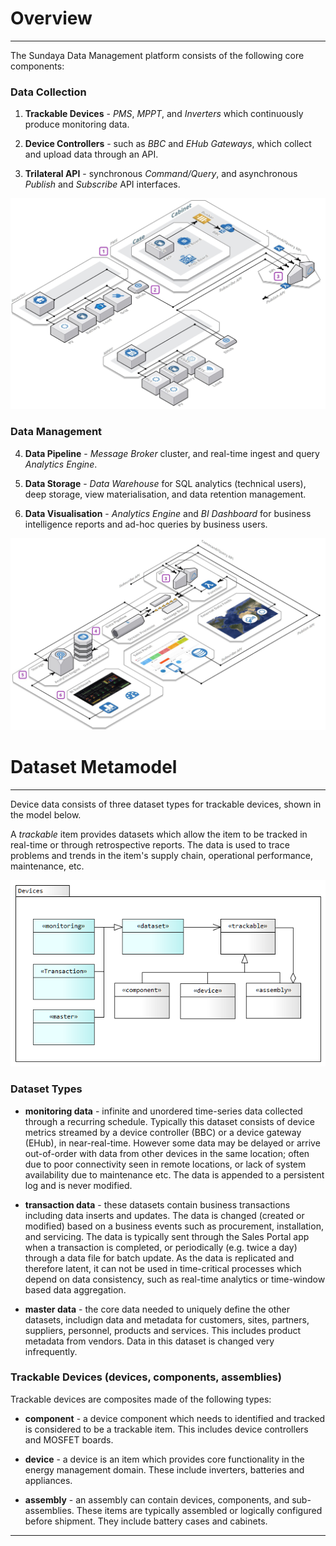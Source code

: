 # Overview
---

The Sundaya Data Management platform consists of the following core components:

### Data Collection

1. **Trackable Devices** - _PMS_, _MPPT_, and _Inverters_ which continuously produce monitoring data.

2. **Device Controllers** - such as _BBC_ and _EHub Gateways_, which collect and upload data through an API.

3. **Trilateral API** - synchronous _Command/Query_, and asynchronous _Publish_ and _Subscribe_ API interfaces.

![Platform Devices](../images/platform-devices.jpg)

### Data Management

4. **Data Pipeline** - _Message Broker_ cluster, and real-time ingest and query _Analytics Engine_.

5. **Data Storage** - _Data Warehouse_ for SQL analytics (technical users), deep storage, view materialisation, and data retention management.

6. **Data Visualisation** - _Analytics Engine_ and _BI Dashboard_ for business intelligence reports and ad-hoc queries by business users.

![Real-Time Analytics](../images/platform-backend.jpg)

# Dataset Metamodel
---

Device data consists of three dataset types for trackable devices, shown in the model below. 

A _trackable_ item provides datasets which allow the item to be tracked in real-time or through retrospective reports. The data is used to trace problems and trends in the item's supply chain, operational performance, maintenance, etc.
 
![Devices metamodel](../images/DevicesMetamodel.png)
### Dataset Types

- **monitoring data** - infinite and unordered time-series data collected through a recurring schedule. Typically this dataset consists of device metrics streamed by a device controller (BBC) or a device gateway (EHub), in near-real-time. However some data may be delayed or arrive out-of-order with data from other devices in the same location; often due to poor connectivity seen in remote locations, or lack of system availability due to maintenance etc. The data is appended to a persistent log and is never modified.

- **transaction data** - these datasets contain business transactions including data inserts and updates. The data is changed (created or modified) based on a business events such as procurement, installation, and servicing. The data is typically sent through the Sales Portal app when a transaction is completed, or periodically (e.g. twice a day) through a data file for batch update. As the data is replicated and therefore latent, it can not be used in time-critical processes which depend on data consistency, such as real-time analytics or time-window based data aggregation.

- **master data** - the core data needed to uniquely define the other datasets, includign data and metadata for customers, sites, partners, suppliers, personnel, products and services. This includes product metadata from vendors. Data in this dataset is changed very infrequently.

### Trackable Devices (devices, components, assemblies)

Trackable devices are composites made of the following types:

- **component** - a device component which needs to identified and tracked is considered to be a trackable item. This includes device controllers and MOSFET boards. 

- **device** - a device is an item which provides core functionality in the energy management domain. These include inverters, batteries and appliances. 

- **assembly** - an assembly can contain devices, components, and sub-assemblies. These items are typically assembled or logically configured before shipment. They include battery cases and cabinets. 

---
